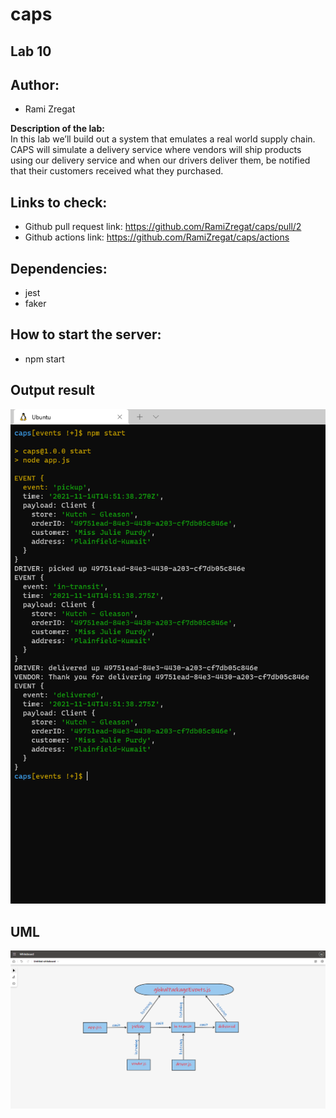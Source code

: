 # caps

## Lab 10
## Author: 
- Rami Zregat



**Description of the lab:**  
In this lab we’ll build out a system that emulates a real world supply chain. CAPS will simulate a delivery service where vendors will ship products using our delivery service and when our drivers deliver them, be notified that their customers received what they purchased.

## Links to check:



- Github pull request link: https://github.com/RamiZregat/caps/pull/2
- Github actions link: https://github.com/RamiZregat/caps/actions

## Dependencies:  

- jest
- faker


## How to start the server:  
- npm start

## Output result
![](./images/result.png)
## UML

![](./images/UML.png)

